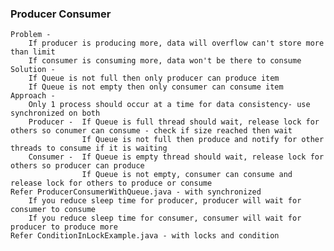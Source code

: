 ### Producer Consumer
    Problem -
        If producer is producing more, data will overflow can't store more than limit
        If consumer is consuming more, data won't be there to consume
    Solution -
        If Queue is not full then only producer can produce item
        If Queue is not empty then only consumer can consume item
    Approach -
        Only 1 process should occur at a time for data consistency- use synchronized on both
        Producer -  If Queue is full thread should wait, release lock for others so conumer can consume - check if size reached then wait
                    If Queue is not full then produce and notify for other threads to consume if it is waiting
        Consumer -  If Queue is empty thread should wait, release lock for others so producer can produce
                    If Queue is not empty, consumer can consume and release lock for others to produce or consume
    Refer ProducerConsumerWithQueue.java - with synchronized
        If you reduce sleep time for producer, producer will wait for consumer to consume
        If you reduce sleep time for consumer, consumer will wait for producer to produce more
    Refer ConditionInLockExample.java - with locks and condition